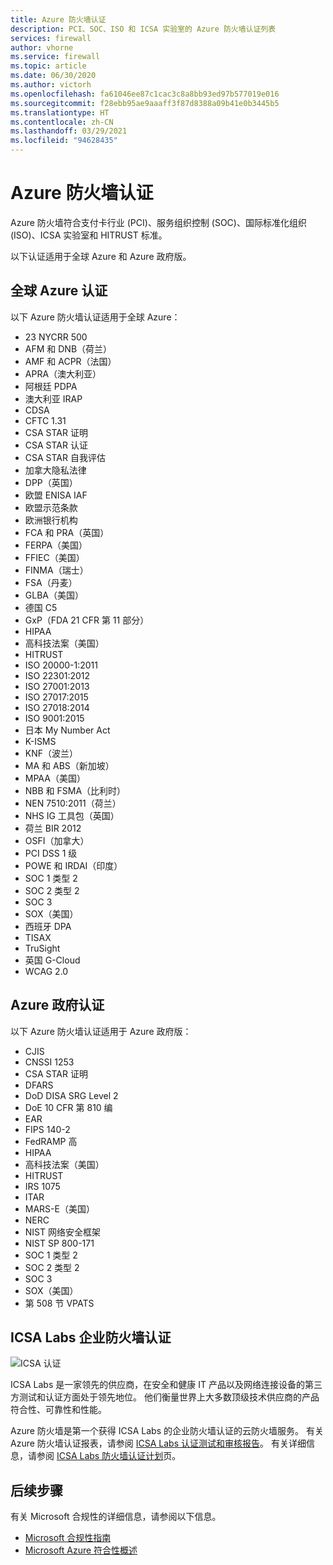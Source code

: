 ```yaml
---
title: Azure 防火墙认证
description: PCI、SOC、ISO 和 ICSA 实验室的 Azure 防火墙认证列表
services: firewall
author: vhorne
ms.service: firewall
ms.topic: article
ms.date: 06/30/2020
ms.author: victorh
ms.openlocfilehash: fa61046ee87c1cac3c8a8bb93ed97b577019e016
ms.sourcegitcommit: f28ebb95ae9aaaff3f87d8388a09b41e0b3445b5
ms.translationtype: HT
ms.contentlocale: zh-CN
ms.lasthandoff: 03/29/2021
ms.locfileid: "94628435"
---
```

# <a name="azure-firewall-certifications"></a>Azure 防火墙认证

Azure 防火墙符合支付卡行业 (PCI)、服务组织控制 (SOC)、国际标准化组织 (ISO)、ICSA 实验室和 HITRUST 标准。

以下认证适用于全球 Azure 和 Azure 政府版。

## <a name="global-azure-certifications"></a>全球 Azure 认证

以下 Azure 防火墙认证适用于全球 Azure：

- 23 NYCRR 500
- AFM 和 DNB（荷兰）
- AMF 和 ACPR（法国）
- APRA（澳大利亚）
- 阿根廷 PDPA
- 澳大利亚 IRAP
- CDSA
- CFTC 1.31
- CSA STAR 证明
- CSA STAR 认证
- CSA STAR 自我评估
- 加拿大隐私法律
- DPP（英国）
- 欧盟 ENISA IAF
- 欧盟示范条款
- 欧洲银行机构
- FCA 和 PRA（英国）
- FERPA（美国）
- FFIEC（美国）
- FINMA（瑞士）
- FSA（丹麦）
- GLBA（美国）
- 德国 C5
- GxP（FDA 21 CFR 第 11 部分）
- HIPAA
- 高科技法案（美国）
- HITRUST
- ISO 20000-1:2011
- ISO 22301:2012
- ISO 27001:2013
- ISO 27017:2015
- ISO 27018:2014
- ISO 9001:2015
- 日本 My Number Act
- K-ISMS
- KNF（波兰）
- MA 和 ABS（新加坡）
- MPAA（美国）
- NBB 和 FSMA（比利时）
- NEN 7510:2011（荷兰）
- NHS IG 工具包（英国）
- 荷兰 BIR 2012
- OSFI（加拿大）
- PCI DSS 1 级
- POWE 和 IRDAI（印度）
- SOC 1 类型 2
- SOC 2 类型 2
- SOC 3
- SOX（美国）
- 西班牙 DPA
- TISAX
- TruSight
- 英国 G-Cloud
- WCAG 2.0


## <a name="azure-government-certifications"></a>Azure 政府认证

以下 Azure 防火墙认证适用于 Azure 政府版：

- CJIS
- CNSSI 1253
- CSA STAR 证明
- DFARS
- DoD DISA SRG Level 2
- DoE 10 CFR 第 810 编
- EAR
- FIPS 140-2
- FedRAMP 高
- HIPAA
- 高科技法案（美国）
- HITRUST
- IRS 1075
- ITAR
- MARS-E（美国）
- NERC
- NIST 网络安全框架
- NIST SP 800-171
- SOC 1 类型 2
- SOC 2 类型 2
- SOC 3
- SOX（美国）
- 第 508 节 VPATS

## <a name="icsa-labs-corporate-firewall-certification"></a>ICSA Labs 企业防火墙认证

![ICSA 认证](media/overview/icsa-cert-firewall-small.png)

ICSA Labs 是一家领先的供应商，在安全和健康 IT 产品以及网络连接设备的第三方测试和认证方面处于领先地位。 他们衡量世界上大多数顶级技术供应商的产品符合性、可靠性和性能。

Azure 防火墙是第一个获得 ICSA Labs 的企业防火墙认证的云防火墙服务。 有关 Azure 防火墙认证报表，请参阅 [ICSA Labs 认证测试和审核报告](https://aka.ms/ICSALabsCertification)。 有关详细信息，请参阅 [ICSA Labs 防火墙认证计划](https://www.icsalabs.com/technology-program/firewalls)页。


## <a name="next-steps"></a>后续步骤

有关 Microsoft 合规性的详细信息，请参阅以下信息。

- [Microsoft 合规性指南](https://servicetrust.microsoft.com/ViewPage/MSComplianceGuide)
- [Microsoft Azure 符合性概述](https://gallery.technet.microsoft.com/Overview-of-Azure-c1be3942)
